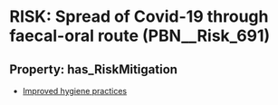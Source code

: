 # RISK: __Spread of Covid-19 through faecal-oral route__ (PBN__Risk_691)

## Property: has_RiskMitigation

* [Improved hygiene practices](PBN__RiskMitigation_954)

